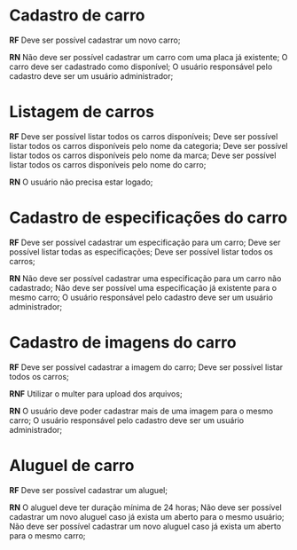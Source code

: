 # Cadastro de carro

**RF**
Deve ser possível cadastrar um novo carro;

**RN**
Não deve ser possível cadastrar um carro com uma placa já existente;
O carro deve ser cadastrado como disponível;
O usuário responsável pelo cadastro deve ser um usuário administrador;

# Listagem de carros

**RF**
Deve ser possível listar todos os carros disponíveis;
Deve ser possível listar todos os carros disponíveis pelo nome da categoria;
Deve ser possível listar todos os carros disponíveis pelo nome da marca;
Deve ser possível listar todos os carros disponíveis pelo nome do carro;

**RN**
O usuário não precisa estar logado;

# Cadastro de especificações do carro

**RF**
Deve ser possível cadastrar um especificação para um carro;
Deve ser possível listar todas as especificações;
Deve ser possível listar todos os carros;

**RN**
Não deve ser possível cadastrar uma especificação para um carro não cadastrado;
Não deve ser possível uma especificação já existente para o mesmo carro;
O usuário responsável pelo cadastro deve ser um usuário administrador;

# Cadastro de imagens do carro

**RF**
Deve ser possível cadastrar a imagem do carro;
Deve ser possível listar todos os carros;

**RNF**
Utilizar o multer para upload dos arquivos;

**RN**
O usuário deve poder cadastrar mais de uma imagem para o mesmo carro;
O usuário responsável pelo cadastro deve ser um usuário administrador;

# Aluguel de carro

**RF**
Deve ser possível cadastrar um aluguel;

**RN**
O aluguel deve ter duração mínima de 24 horas;
Não deve ser possível cadastrar um novo aluguel caso já exista um aberto para o mesmo usuário;
Não deve ser possível cadastrar um novo aluguel caso já exista um aberto para o mesmo carro;
